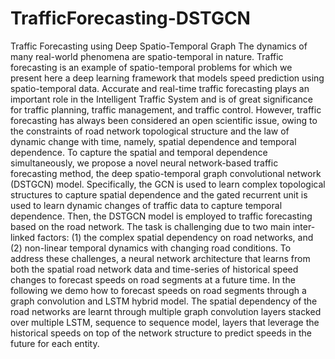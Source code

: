 # TrafficForecasting-DSTGCN
Traffic Forecasting using Deep Spatio-Temporal Graph
The dynamics of many real-world phenomena are spatio-temporal in nature. Traffic forecasting is an example of spatio-temporal problems for which we present here a deep learning framework that models speed prediction using spatio-temporal data. Accurate and real-time traffic forecasting plays an important role in the Intelligent Traffic System and is of great significance for traffic planning, traffic management, and traffic control. However, traffic forecasting has always been considered an open scientific issue, owing to the constraints of road network topological structure and the law of dynamic change with time, namely, spatial dependence and temporal dependence. To capture the spatial and temporal dependence simultaneously, we propose a novel neural network-based traffic forecasting method, the deep spatio-temporal graph convolutional network (DSTGCN) model. Specifically, the GCN is used to learn complex topological structures to capture spatial dependence and the gated recurrent unit is used to learn dynamic changes of traffic data to capture temporal dependence. Then, the DSTGCN model is employed to traffic forecasting based on the road network.
The task is challenging due to two main inter-linked factors: (1) the complex spatial dependency on road networks, and (2) non-linear temporal dynamics with changing road conditions.
To address these challenges, a neural network architecture that learns from both the spatial road network data and time-series of historical speed changes to forecast speeds on road segments at a future time. In the following we demo how to forecast speeds on road segments through a graph convolution and LSTM hybrid model. The spatial dependency of the road networks are learnt through multiple graph convolution layers stacked over multiple LSTM, sequence to sequence model, layers that leverage the historical speeds on top of the network structure to predict speeds in the future for each entity.
